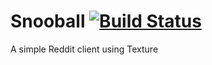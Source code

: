 # Snooball [![Build Status](https://travis-ci.org/justindhill/snooball.svg?branch=master)](https://travis-ci.org/justindhill/snooball)
A simple Reddit client using Texture
